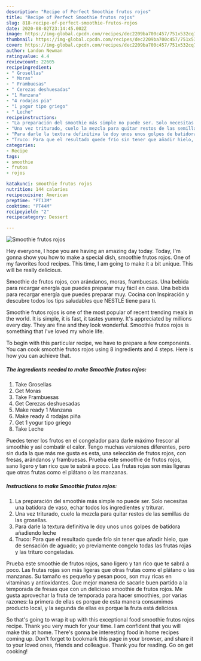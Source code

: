 ```yaml
---
description: "Recipe of Perfect Smoothie frutos rojos"
title: "Recipe of Perfect Smoothie frutos rojos"
slug: 818-recipe-of-perfect-smoothie-frutos-rojos
date: 2020-08-02T23:14:45.002Z
image: https://img-global.cpcdn.com/recipes/dec2209ba700c457/751x532cq70/smoothie-frutos-rojos-foto-principal.jpg
thumbnail: https://img-global.cpcdn.com/recipes/dec2209ba700c457/751x532cq70/smoothie-frutos-rojos-foto-principal.jpg
cover: https://img-global.cpcdn.com/recipes/dec2209ba700c457/751x532cq70/smoothie-frutos-rojos-foto-principal.jpg
author: Landon Newman
ratingvalue: 4.4
reviewcount: 22605
recipeingredient:
- " Grosellas"
- " Moras"
- " Frambuesas"
- " Cerezas deshuesadas"
- "1 Manzana"
- "4 rodajas pia"
- "1 yogur tipo griego"
- " Leche"
recipeinstructions:
- "La preparación del smoothie más simple no puede ser. Solo necesitas una batidora de vaso, echar todos los ingredientes y triturar."
- "Una vez triturado, cuelo la mezcla para quitar restos de las semillas de las grosellas."
- "Para darle la textura definitiva le doy unos unos golpes de batidora añadiendo leche"
- "Truco: Para que el resultado quede frío sin tener que añadir hielo, que de sensación de aguado; yo previamente congelo todas las frutas rojas y las trituro congeladas."
categories:
- Recipe
tags:
- smoothie
- frutos
- rojos

katakunci: smoothie frutos rojos 
nutrition: 144 calories
recipecuisine: American
preptime: "PT13M"
cooktime: "PT44M"
recipeyield: "2"
recipecategory: Dessert

---
```



![Smoothie frutos rojos](https://img-global.cpcdn.com/recipes/dec2209ba700c457/751x532cq70/smoothie-frutos-rojos-foto-principal.jpg)

Hey everyone, I hope you are having an amazing day today. Today, I'm gonna show you how to make a special dish, smoothie frutos rojos. One of my favorites food recipes. This time, I am going to make it a bit unique. This will be really delicious.

Smoothie de frutos rojos, con arándanos, moras, frambuesas. Una bebida para recargar energía que puedes preparar muy fácil en casa. Una bebida para recargar energía que puedes preparar muy. Cocina con Inspiración y descubre todos los tips saludables que NESTLÉ tiene para ti.

Smoothie frutos rojos is one of the most popular of recent trending meals in the world. It is simple, it is fast, it tastes yummy. It's appreciated by millions every day. They are fine and they look wonderful. Smoothie frutos rojos is something that I've loved my whole life.


To begin with this particular recipe, we have to prepare a few components. You can cook smoothie frutos rojos using 8 ingredients and 4 steps. Here is how you can achieve that.

<!--inarticleads1-->

##### The ingredients needed to make Smoothie frutos rojos:

1. Take  Grosellas
1. Get  Moras
1. Take  Frambuesas
1. Get  Cerezas deshuesadas
1. Make ready 1 Manzana
1. Make ready 4 rodajas piña
1. Get 1 yogur tipo griego
1. Take  Leche


Puedes tener los frutos en el congelador para darle máximo frescor al smoothie y así combatir el calor. Tengo muchas versiones diferentes, pero sin duda la que más me gusta es esta, una selección de frutos rojos, con fresas, arándanos y frambuesas. Prueba este smoothie de frutos rojos, sano ligero y tan rico que te sabrá a poco. Las frutas rojas son más ligeras que otras frutas como el plátano o las manzanas. 

<!--inarticleads2-->

##### Instructions to make Smoothie frutos rojos:

1. La preparación del smoothie más simple no puede ser. Solo necesitas una batidora de vaso, echar todos los ingredientes y triturar.
1. Una vez triturado, cuelo la mezcla para quitar restos de las semillas de las grosellas.
1. Para darle la textura definitiva le doy unos unos golpes de batidora añadiendo leche
1. Truco: Para que el resultado quede frío sin tener que añadir hielo, que de sensación de aguado; yo previamente congelo todas las frutas rojas y las trituro congeladas.


Prueba este smoothie de frutos rojos, sano ligero y tan rico que te sabrá a poco. Las frutas rojas son más ligeras que otras frutas como el plátano o las manzanas. Su tamaño es pequeño y pesan poco, son muy ricas en vitaminas y antioxidantes. Que mejor manera de sacarle buen partido a la temporada de fresas que con un delicioso smoothie de frutos rojos. Me gusta aprovechar la fruta de temporada para hacer smoothies, por varias razones: la primera de ellas es porque de esta manera consumimos producto local, y la segunda de ellas es porque la fruta está deliciosa. 

So that's going to wrap it up with this exceptional food smoothie frutos rojos recipe. Thank you very much for your time. I am confident that you will make this at home. There's gonna be interesting food in home recipes coming up. Don't forget to bookmark this page in your browser, and share it to your loved ones, friends and colleague. Thank you for reading. Go on get cooking!
